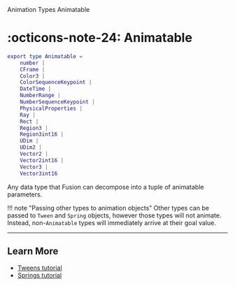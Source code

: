 <nav class="fusiondoc-api-breadcrumbs">
	<span>Animation</span>
	<span>Types</span>
	<span>Animatable</span>
</nav>

<h1 class="fusiondoc-api-header" markdown>
	<span class="fusiondoc-api-icon" markdown>:octicons-note-24:</span>
	<span class="fusiondoc-api-name">Animatable</span>
</h1>

```Lua
export type Animatable =
	number |
	CFrame |
	Color3 |
	ColorSequenceKeypoint |
	DateTime |
	NumberRange |
	NumberSequenceKeypoint |
	PhysicalProperties |
	Ray |
	Rect |
	Region3 |
	Region3int16 |
	UDim |
	UDim2 |
	Vector2 |
	Vector2int16 |
	Vector3 |
	Vector3int16
```

Any data type that Fusion can decompose into a tuple of animatable parameters.

!!! note "Passing other types to animation objects"
	Other types can be passed to `Tween` and `Spring` objects, however those
	types will not animate. Instead, non-`Animatable` types will immediately
	arrive at their goal value.

-----

## Learn More

- [Tweens tutorial](../../../../tutorials/animation/tweens)
- [Springs tutorial](../../../../tutorials/animation/springs)